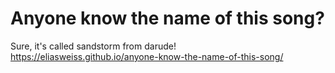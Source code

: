 # Anyone know the name of this song?
Sure, it's called sandstorm from darude!
https://eliasweiss.github.io/anyone-know-the-name-of-this-song/
